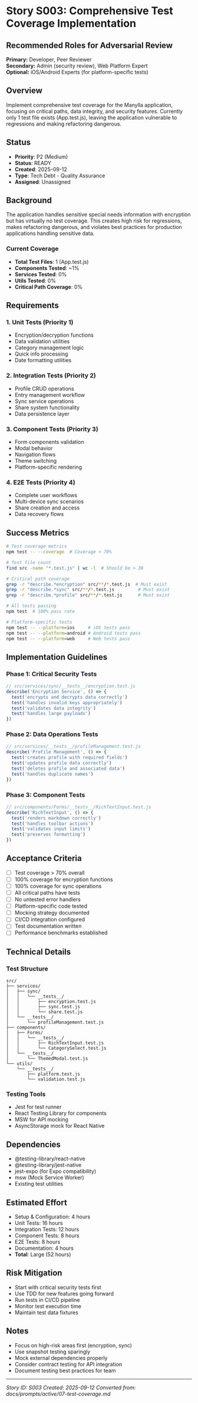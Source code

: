 # Story S003: Comprehensive Test Coverage Implementation

## Recommended Roles for Adversarial Review
**Primary:** Developer, Peer Reviewer  
**Secondary:** Admin (security review), Web Platform Expert  
**Optional:** iOS/Android Experts (for platform-specific tests)

## Overview
Implement comprehensive test coverage for the Manylla application, focusing on critical paths, data integrity, and security features. Currently only 1 test file exists (App.test.js), leaving the application vulnerable to regressions and making refactoring dangerous.

## Status
- **Priority**: P2 (Medium)
- **Status**: READY
- **Created**: 2025-09-12
- **Type**: Tech Debt - Quality Assurance
- **Assigned**: Unassigned

## Background
The application handles sensitive special needs information with encryption but has virtually no test coverage. This creates high risk for regressions, makes refactoring dangerous, and violates best practices for production applications handling sensitive data.

### Current Coverage
- **Total Test Files**: 1 (App.test.js)
- **Components Tested**: ~1%
- **Services Tested**: 0%
- **Utils Tested**: 0%
- **Critical Path Coverage**: 0%

## Requirements

### 1. Unit Tests (Priority 1)
- Encryption/decryption functions
- Data validation utilities
- Category management logic
- Quick info processing
- Date formatting utilities

### 2. Integration Tests (Priority 2)
- Profile CRUD operations
- Entry management workflow
- Sync service operations
- Share system functionality
- Data persistence layer

### 3. Component Tests (Priority 3)
- Form components validation
- Modal behavior
- Navigation flows
- Theme switching
- Platform-specific rendering

### 4. E2E Tests (Priority 4)
- Complete user workflows
- Multi-device sync scenarios
- Share creation and access
- Data recovery flows

## Success Metrics
```bash
# Test coverage metrics
npm test -- --coverage  # Coverage > 70%

# Test file count
find src -name "*.test.js" | wc -l  # Should be > 30

# Critical path coverage
grep -r "describe.*encryption" src/**/*.test.js  # Must exist
grep -r "describe.*sync" src/**/*.test.js         # Must exist
grep -r "describe.*profile" src/**/*.test.js      # Must exist

# All tests passing
npm test  # 100% pass rate

# Platform-specific tests
npm test -- --platform=ios     # iOS tests pass
npm test -- --platform=android # Android tests pass
npm test -- --platform=web     # Web tests pass
```

## Implementation Guidelines

### Phase 1: Critical Security Tests
```javascript
// src/services/sync/__tests__/encryption.test.js
describe('Encryption Service', () => {
  test('encrypts and decrypts data correctly')
  test('handles invalid keys appropriately')
  test('validates data integrity')
  test('handles large payloads')
})
```

### Phase 2: Data Operations Tests
```javascript
// src/services/__tests__/profileManagement.test.js
describe('Profile Management', () => {
  test('creates profile with required fields')
  test('updates profile data correctly')
  test('deletes profile and associated data')
  test('handles duplicate names')
})
```

### Phase 3: Component Tests
```javascript
// src/components/Forms/__tests__/RichTextInput.test.js
describe('RichTextInput', () => {
  test('renders markdown correctly')
  test('handles toolbar actions')
  test('validates input limits')
  test('preserves formatting')
})
```

## Acceptance Criteria
- [ ] Test coverage > 70% overall
- [ ] 100% coverage for encryption functions
- [ ] 100% coverage for sync operations
- [ ] All critical paths have tests
- [ ] No untested error handlers
- [ ] Platform-specific code tested
- [ ] Mocking strategy documented
- [ ] CI/CD integration configured
- [ ] Test documentation written
- [ ] Performance benchmarks established

## Technical Details

### Test Structure
```
src/
├── services/
│   ├── sync/
│   │   └── __tests__/
│   │       ├── encryption.test.js
│   │       ├── sync.test.js
│   │       └── share.test.js
│   └── __tests__/
│       └── profileManagement.test.js
├── components/
│   ├── Forms/
│   │   └── __tests__/
│   │       ├── RichTextInput.test.js
│   │       └── CategorySelect.test.js
│   └── __tests__/
│       └── ThemedModal.test.js
└── utils/
    └── __tests__/
        ├── platform.test.js
        └── validation.test.js
```

### Testing Tools
- Jest for test runner
- React Testing Library for components
- MSW for API mocking
- AsyncStorage mock for React Native

## Dependencies
- @testing-library/react-native
- @testing-library/jest-native
- jest-expo (for Expo compatibility)
- msw (Mock Service Worker)
- Existing test utilities

## Estimated Effort
- Setup & Configuration: 4 hours
- Unit Tests: 16 hours
- Integration Tests: 12 hours
- Component Tests: 8 hours
- E2E Tests: 8 hours
- Documentation: 4 hours
- **Total**: Large (52 hours)

## Risk Mitigation
- Start with critical security tests first
- Use TDD for new features going forward
- Run tests in CI/CD pipeline
- Monitor test execution time
- Maintain test data fixtures

## Notes
- Focus on high-risk areas first (encryption, sync)
- Use snapshot testing sparingly
- Mock external dependencies properly
- Consider contract testing for API integration
- Document testing best practices for team

---
*Story ID: S003*
*Created: 2025-09-12*
*Converted from: docs/prompts/active/07-test-coverage.md*